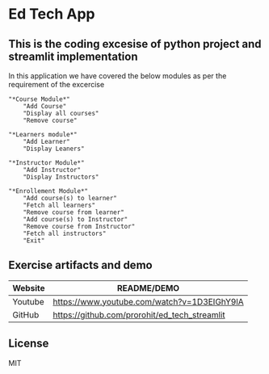 # Ed Tech App
## This is the coding excesise of python project and streamlit implementation

In this application we have covered the below modules as per the requirement of the excercise
    
    "*Course Module*"
        "Add Course"
        "Display all courses"
        "Remove course"   
        
    "*Learners module*"
        "Add Learner" 
        "Display Leaners"

    "*Instructor Module*"
        "Add Instructor"
        "Display Instructors"
    
    "*Enrollement Module*"
        "Add course(s) to learner"
        "Fetch all learners"
        "Remove course from learner"
        "Add course(s) to Instructor"
        "Remove course from Instructor"
        "Fetch all instructors"
        "Exit"


## Exercise artifacts and demo

| Website | README/DEMO |
| ------ | ------ |
| Youtube | <https://www.youtube.com/watch?v=1D3EIGhY9lA> |
| GitHub | <https://github.com/prorohit/ed_tech_streamlit> |

## License

MIT
